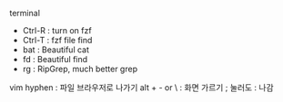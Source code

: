 terminal
- Ctrl-R : turn on fzf
- Ctrl-T : fzf file find
- bat : Beautiful cat
- fd  : Beautiful find
- rg  : RipGrep, much better grep

vim
hyphen : 파일 브라우저로 나가기
alt + - or \ : 화면 가르기
; 눌러도 : 나감
